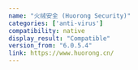 ```yaml
---
name: "火绒安全 (Huorong Security)"
categories: ['anti-virus']
compatibility: native
display_result: "Compatible"
version_from: "6.0.5.4"
link: https://www.huorong.cn/
---
```

